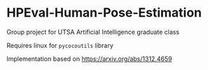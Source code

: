 # HPEval-Human-Pose-Estimation
Group project for UTSA Artificial Intelligence graduate class

Requires linux for `pycocoutils` library

Implementation based on https://arxiv.org/abs/1312.4659